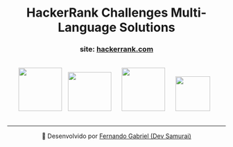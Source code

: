 <h1 align="center"> HackerRank Challenges Multi-Language Solutions </h1>

<h3 align="center"> site: <a href="https://www.hackerrank.com/" target="_blank">hackerrank.com</a></h3>

<br>
<div style="text-align: center;">
    <img src="https://cdn.jsdelivr.net/gh/devicons/devicon/icons/java/java-original-wordmark.svg" width="100" height="100" /> <img src="https://cdn.jsdelivr.net/gh/devicons/devicon/icons/python/python-original-wordmark.svg" width="100" height="90" hspace="10" /> <img src="https://cdn.jsdelivr.net/gh/devicons/devicon/icons/go/go-original-wordmark.svg" width="100" height="100" hspace="10"/> <img src="https://cdn.jsdelivr.net/gh/devicons/devicon/icons/javascript/javascript-original.svg" width="80" height="80" hspace="10"/> 
</div>

<br>

---

<div style="text-align: center;">

🔗 Desenvolvido por <a href="https://www.linkedin.com/in/enginnerfernandogabriel/" target="_blank">Fernando Gabriel (Dev Samurai)</a>

</div>